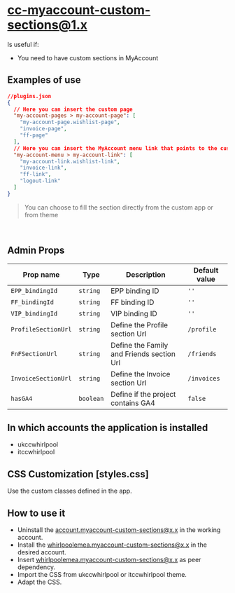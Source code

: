 # cc-myaccount-custom-sections@1.x
Is useful if:
- You need to have custom sections in MyAccount

## **Examples of use**

```json
//plugins.json
{
  // Here you can insert the custom page
  "my-account-pages > my-account-page": [
    "my-account-page.wishlist-page",
    "invoice-page",
    "ff-page"
  ],
  // Here you can insert the MyAccount menu link that points to the custom pages 
  "my-account-menu > my-account-link": [
    "my-account-link.wishlist-link",
    "invoice-link",
    "ff-link",
    "logout-link"
  ]
}
```

 > You can choose to fill the section directly from the custom app or from theme 

<br>

## **Admin Props**

| Prop name                     | Type                                                      | Description| Default value |
| ----------------------------- | --------------------------------------------------------- |--------------------------------------------------------------------------------------------------------------------------------------------------------------------------------------------------------------------------------------------------------------------------------------- | ------------- |
| `EPP_bindingId`                  | `string`       | EPP binding ID                                    | `''`        |
| `FF_bindingId`             | `string`       |FF binding ID                   | `''`        |
| `VIP_bindingId`                 | `string`       | VIP binding ID                                            | `''`        |
| `ProfileSectionUrl`       | `string`       | Define the Profile section Url                                                               | `/profile`        |
| `FnFSectionUrl`                      | `string`      | Define the Family and Friends section Url            | `/friends`        |
| `InvoiceSectionUrl`              | `string`       | Define the Invoice section Url                                 | `/invoices`        |
| `hasGA4`              | `boolean`       | Define if the project contains GA4                                | `false`        |


## **In which accounts the application is installed**

- ukccwhirlpool
- itccwhirlpool

## **CSS Customization [styles.css]**

Use the custom classes defined in the app.


## **How to use it**

- Uninstall the account.myaccount-custom-sections@x.x in the working account.
- Install the whirlpoolemea.myaccount-custom-sections@x.x in the desired account.
- Insert whirlpoolemea.myaccount-custom-sections@x.x as peer dependency.
- Import the CSS from ukccwhirlpool or itccwhirlpool theme.
- Adapt the CSS.

